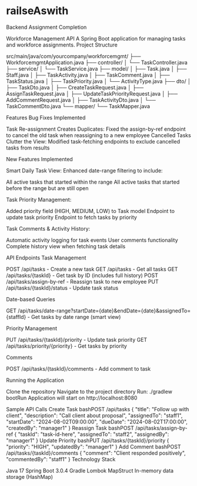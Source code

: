 # railseAswith
 Backend Assignment Completion


Workforce Management API
A Spring Boot application for managing tasks and workforce assignments.
Project Structure


src/main/java/com/yourcompany/workforcemgmt/
├── WorkforcemgmtApplication.java
├── controller/
│   └── TaskController.java
├── service/
│   └── TaskService.java
├── model/
│   ├── Task.java
│   ├── Staff.java
│   ├── TaskActivity.java
│   ├── TaskComment.java
│   ├── TaskStatus.java
│   ├── TaskPriority.java
│   └── ActivityType.java
├── dto/
│   ├── TaskDto.java
│   ├── CreateTaskRequest.java
│   ├── AssignTaskRequest.java
│   ├── UpdateTaskPriorityRequest.java
│   ├── AddCommentRequest.java
│   ├── TaskActivityDto.java
│   └── TaskCommentDto.java
└── mapper/
    └── TaskMapper.java




Features
Bug Fixes Implemented

Task Re-assignment Creates Duplicates: Fixed the assign-by-ref endpoint to cancel the old task when reassigning to a new employee
Cancelled Tasks Clutter the View: Modified task-fetching endpoints to exclude cancelled tasks from results

New Features Implemented

Smart Daily Task View: Enhanced date-range filtering to include:

All active tasks that started within the range
All active tasks that started before the range but are still open


Task Priority Management:

Added priority field (HIGH, MEDIUM, LOW) to Task model
Endpoint to update task priority
Endpoint to fetch tasks by priority


Task Comments & Activity History:

Automatic activity logging for task events
User comments functionality
Complete history view when fetching task details



API Endpoints
Task Management

POST /api/tasks - Create a new task
GET /api/tasks - Get all tasks
GET /api/tasks/{taskId} - Get task by ID (includes full history)
POST /api/tasks/assign-by-ref - Reassign task to new employee
PUT /api/tasks/{taskId}/status - Update task status

Date-based Queries

GET /api/tasks/date-range?startDate={date}&endDate={date}&assignedTo={staffId} - Get tasks by date range (smart view)

Priority Management

PUT /api/tasks/{taskId}/priority - Update task priority
GET /api/tasks/priority/{priority} - Get tasks by priority

Comments

POST /api/tasks/{taskId}/comments - Add comment to task

Running the Application

Clone the repository
Navigate to the project directory
Run: ./gradlew bootRun
Application will start on http://localhost:8080

Sample API Calls
Create Task
bashPOST /api/tasks
{
  "title": "Follow up with client",
  "description": "Call client about proposal",
  "assignedTo": "staff1",
  "startDate": "2024-08-02T09:00:00",
  "dueDate": "2024-08-02T17:00:00",
  "createdBy": "manager1"
}
Reassign Task
bashPOST /api/tasks/assign-by-ref
{
  "taskId": "task-id-here",
  "assignedTo": "staff2",
  "assignedBy": "manager1"
}
Update Priority
bashPUT /api/tasks/{taskId}/priority
{
  "priority": "HIGH",
  "updatedBy": "manager1"
}
Add Comment
bashPOST /api/tasks/{taskId}/comments
{
  "comment": "Client responded positively",
  "commentedBy": "staff1"
}
Technology Stack

Java 17
Spring Boot 3.0.4
Gradle
Lombok
MapStruct
In-memory data storage (HashMap)

